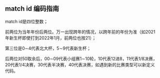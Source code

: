 ## match id 编码指南

match id是四位整数；

前两位为当年年份后两位。万一出现跨年的情况，以跨年前的年份为准（如2021年新生杯即使打到2022年1月，前两位也按21）；

第三位是0$\sim$4代表北大杯，5$\sim$9代表新生杯；

后两位对50取余后，00$\sim$09代表小组赛1$\sim$10轮，10代表12进8，11代表1/8决赛，20代表1/4决赛，30代表半决赛，40代表决赛，如遇到新的比赛类型可以新定义代码。
